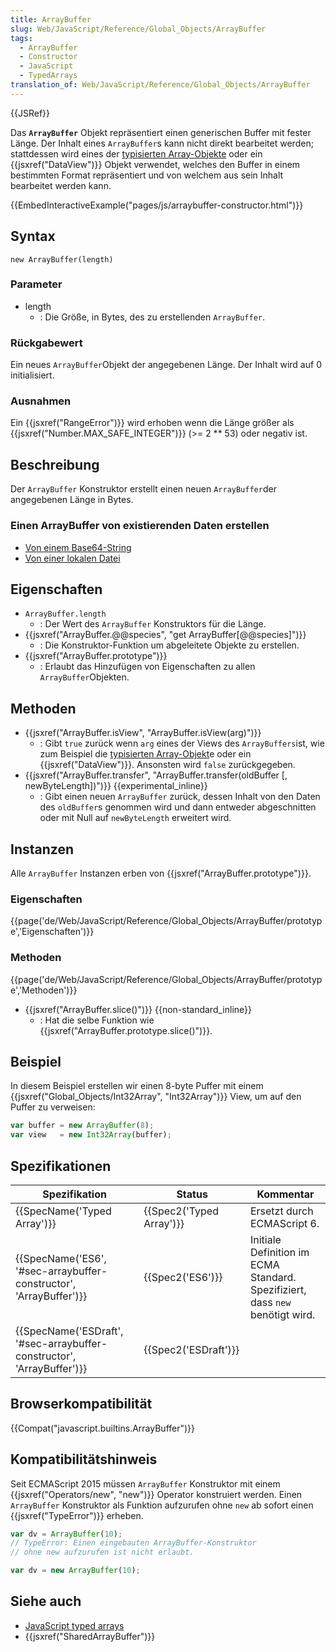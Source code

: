 ```yaml
---
title: ArrayBuffer
slug: Web/JavaScript/Reference/Global_Objects/ArrayBuffer
tags:
  - ArrayBuffer
  - Constructor
  - JavaScript
  - TypedArrays
translation_of: Web/JavaScript/Reference/Global_Objects/ArrayBuffer
---
```

{{JSRef}}

Das **`ArrayBuffer`** Objekt repräsentiert einen generischen Buffer mit fester Länge. Der Inhalt eines `ArrayBuffer`s kann nicht direkt bearbeitet werden; stattdessen wird eines der [typisierten Array-Objekte](/de/docs/Web/JavaScript/Reference/Global_Objects/TypedArray) oder ein {{jsxref("DataView")}} Objekt verwendet, welches den Buffer in einem bestimmten Format repräsentiert und von welchem aus sein Inhalt bearbeitet werden kann.

{{EmbedInteractiveExample("pages/js/arraybuffer-constructor.html")}}

## Syntax

    new ArrayBuffer(length)

### Parameter

- length
  - : Die Größe, in Bytes, des zu erstellenden `ArrayBuffer`.

### Rückgabewert

Ein neues `ArrayBuffer`Objekt der angegebenen Länge. Der Inhalt wird auf 0 initialisiert.

### Ausnahmen

Ein {{jsxref("RangeError")}} wird erhoben wenn die Länge größer als {{jsxref("Number.MAX_SAFE_INTEGER")}} (>= 2 \*\* 53) oder negativ ist.

## Beschreibung

Der `ArrayBuffer` Konstruktor erstellt einen neuen `ArrayBuffer`der angegebenen Länge in Bytes.

### Einen ArrayBuffer von existierenden Daten erstellen

- [Von einem Base64-String](/de/docs/Web/API/WindowBase64/Base64_encoding_and_decoding#Appendix.3A_Decode_a_Base64_string_to_Uint8Array_or_ArrayBuffer)
- [Von einer lokalen Datei](</de/docs/Web/API/FileReader#readAsArrayBuffer()>)

## Eigenschaften

- `ArrayBuffer.length`
  - : Der Wert des `ArrayBuffer` Konstruktors für die Länge.
- {{jsxref("ArrayBuffer.@@species", "get ArrayBuffer[@@species]")}}
  - : Die Konstruktor-Funktion um abgeleitete Objekte zu erstellen.
- {{jsxref("ArrayBuffer.prototype")}}
  - : Erlaubt das Hinzufügen von Eigenschaften zu allen `ArrayBuffer`Objekten.

## Methoden

- {{jsxref("ArrayBuffer.isView", "ArrayBuffer.isView(arg)")}}
  - : Gibt `true` zurück wenn `arg` eines der Views des `ArrayBuffers`ist, wie zum Beispiel die [typisierten Array-Objekt](/de/docs/Web/JavaScript/Reference/Global_Objects/TypedArray)e oder ein {{jsxref("DataView")}}. Ansonsten wird `false` zurückgegeben.
- {{jsxref("ArrayBuffer.transfer", "ArrayBuffer.transfer(oldBuffer [, newByteLength])")}} {{experimental_inline}}
  - : Gibt einen neuen `ArrayBuffer` zurück, dessen Inhalt von den Daten des `oldBuffer`s genommen wird und dann entweder abgeschnitten oder mit Null auf `newByteLength` erweitert wird.

## Instanzen

Alle `ArrayBuffer` Instanzen erben von {{jsxref("ArrayBuffer.prototype")}}.

### Eigenschaften

{{page('de/Web/JavaScript/Reference/Global_Objects/ArrayBuffer/prototype','Eigenschaften')}}

### Methoden

{{page('de/Web/JavaScript/Reference/Global_Objects/ArrayBuffer/prototype','Methoden')}}

- {{jsxref("ArrayBuffer.slice()")}} {{non-standard_inline}}
  - : Hat die selbe Funktion wie {{jsxref("ArrayBuffer.prototype.slice()")}}.

## Beispiel

In diesem Beispiel erstellen wir einen 8-byte Puffer mit einem {{jsxref("Global_Objects/Int32Array", "Int32Array")}} View, um auf den Puffer zu verweisen:

```js
var buffer = new ArrayBuffer(8);
var view   = new Int32Array(buffer);
```

## Spezifikationen

| Spezifikation                                                                                | Status                           | Kommentar                                                                     |
| -------------------------------------------------------------------------------------------- | -------------------------------- | ----------------------------------------------------------------------------- |
| {{SpecName('Typed Array')}}                                                         | {{Spec2('Typed Array')}} | Ersetzt durch ECMAScript 6.                                                   |
| {{SpecName('ES6', '#sec-arraybuffer-constructor', 'ArrayBuffer')}}     | {{Spec2('ES6')}}             | Initiale Definition im ECMA Standard. Spezifiziert, dass `new` benötigt wird. |
| {{SpecName('ESDraft', '#sec-arraybuffer-constructor', 'ArrayBuffer')}} | {{Spec2('ESDraft')}}     |                                                                               |

## Browserkompatibilität

{{Compat("javascript.builtins.ArrayBuffer")}}

## Kompatibilitätshinweis

Seit ECMAScript 2015 müssen `ArrayBuffer` Konstruktor mit einem {{jsxref("Operators/new", "new")}} Operator konstruiert werden. Einen `ArrayBuffer` Konstruktor als Funktion aufzurufen ohne `new` ab sofort einen {{jsxref("TypeError")}} erheben.

```js example-bad
var dv = ArrayBuffer(10);
// TypeError: Einen eingebauten ArrayBuffer-Konstruktor
// ohne new aufzurufen ist nicht erlaubt.
```

```js example-good
var dv = new ArrayBuffer(10);
```

## Siehe auch

- [JavaScript typed arrays](/de/docs/Web/JavaScript/Typed_arrays)
- {{jsxref("SharedArrayBuffer")}}
